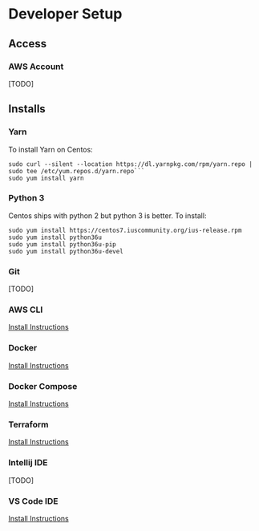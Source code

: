 # Developer Setup

## Access

### AWS Account
[TODO]

## Installs


### Yarn
To install Yarn on Centos:
```
sudo curl --silent --location https://dl.yarnpkg.com/rpm/yarn.repo | sudo tee /etc/yum.repos.d/yarn.repo```
sudo yum install yarn
```

### Python 3
Centos ships with python 2 but python 3 is better. To install:
```
sudo yum install https://centos7.iuscommunity.org/ius-release.rpm
sudo yum install python36u
sudo yum install python36u-pip
sudo yum install python36u-devel
```

### Git
[TODO]

### AWS CLI
[Install Instructions](https://docs.aws.amazon.com/cli/latest/userguide/cli-chap-install.html)

### Docker
[Install Instructions](https://docs.docker.com/install/linux/docker-ce/centos/)

### Docker Compose
[Install Instructions](https://docs.docker.com/v17.09/compose/install/#install-compose) 

### Terraform
[Install Instructions](https://learn.hashicorp.com/terraform/getting-started/install.html)

### Intellij IDE
[TODO]

### VS Code IDE
[Install Instructions](https://code.visualstudio.com/docs/setup/linux#_rhel-fedora-and-centos-based-distributions)
